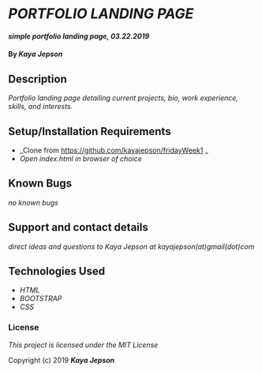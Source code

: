 # _PORTFOLIO LANDING PAGE_

#### _simple portfolio landing page, 03.22.2019_

#### By _**Kaya Jepson**_

## Description

_Portfolio landing page detailing current projects, bio, work experience, skills, and interests._

## Setup/Installation Requirements

* _Clone from https://github.com/kayajepson/fridayWeek1 _
* _Open index.html in browser of choice_

## Known Bugs

_no known bugs_

## Support and contact details

_direct ideas and questions to Kaya Jepson at kayajepson(at)gmail(dot)com_

## Technologies Used

* _HTML_
* _BOOTSTRAP_
* _CSS_

### License

*This project is licensed under the MIT License*

Copyright (c) 2019 **_Kaya Jepson_**
